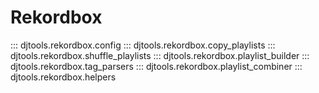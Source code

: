 # Rekordbox

::: djtools.rekordbox.config
::: djtools.rekordbox.copy_playlists
::: djtools.rekordbox.shuffle_playlists
::: djtools.rekordbox.playlist_builder
::: djtools.rekordbox.tag_parsers
::: djtools.rekordbox.playlist_combiner
::: djtools.rekordbox.helpers
